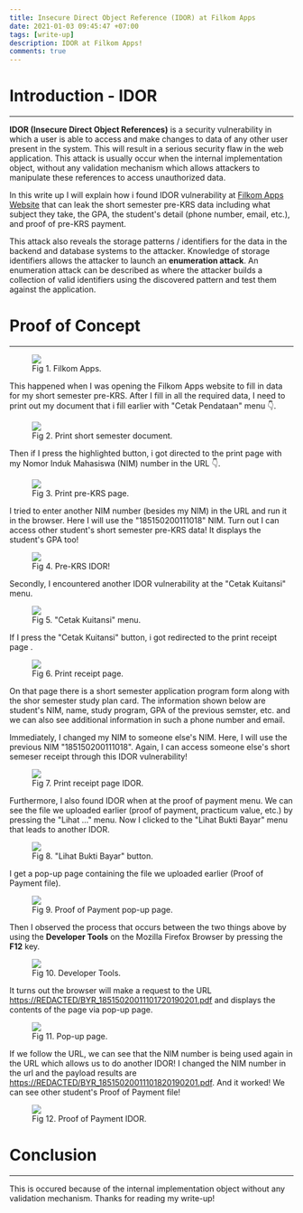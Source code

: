 ```yaml
---
title: Insecure Direct Object Reference (IDOR) at Filkom Apps
date: 2021-01-03 09:45:47 +07:00
tags: [write-up]
description: IDOR at Filkom Apps!
comments: true
---
```


# Introduction - IDOR
---
**IDOR (Insecure Direct Object References)** is a security vulnerability in which a user is able to access and make changes to data of any other user present in the system. This will result in a serious security flaw in the web application. This attack is usually occur when the internal implementation object, without any validation mechanism which allows attackers to manipulate these references to access unauthorized data.

In this write up I will explain how i found IDOR vulnerability at <a href="https://filkom.ub.ac.id/apps" target="_blank" rel="noopener">Filkom Apps Website</a> that can leak the short semester pre-KRS data including what subject they take, the GPA, the student's detail (phone number, email, etc.), and proof of  pre-KRS payment.

This attack also reveals the storage patterns / identifiers for the data in the backend and database systems to the attacker. Knowledge of storage identifiers allows the attacker to launch an **enumeration attack**. An enumeration attack can be described as where the attacker builds a collection of valid identifiers using the discovered pattern and test them against the application.

# Proof of Concept
---
<figure>
<a href="Picture1.png"><img src="Picture1.png" /></a>
<figcaption>Fig 1. Filkom Apps.</figcaption>
</figure>

This happened when I was opening the Filkom Apps website to fill in data for my short semester pre-KRS. After I fill in all the required data, I need to print out my document that i fill earlier with "Cetak Pendataan" menu 👇.

<figure>
<a href="Picture1dot2.png"><img src="Picture1dot2.png" /></a>
<figcaption>Fig 2. Print short semester document.</figcaption>
</figure>

Then if I press the highlighted button, i got directed to the print page with my Nomor Induk Mahasiswa (NIM) number in the URL 👇.

<figure>
<a href="Picture2.png"><img src="Picture2.png" /></a>
<figcaption>Fig 3. Print pre-KRS page.</figcaption>
</figure>

I tried to enter another NIM number (besides my NIM) in the URL and run it in the browser. Here I will use the "185150200111018" NIM. Turn out I can access other student's short semester pre-KRS data! It displays the student's GPA too!

<figure>
<a href="Picture3.png"><img src="Picture3.png" /></a>
<figcaption>Fig 4. Pre-KRS IDOR!</figcaption>
</figure>

Secondly, I encountered another IDOR vulnerability at the "Cetak Kuitansi" menu. 

<figure>
<a href="Picture4.png"><img src="Picture4.png" /></a>
<figcaption>Fig 5. "Cetak Kuitansi" menu.</figcaption>
</figure>

If I press the "Cetak Kuitansi" button, i got redirected to the print receipt page .

<figure>
<a href="Picture5.png"><img src="Picture5.png" /></a>
<figcaption>Fig 6. Print receipt page.</figcaption>
</figure>

On that page there is a short semester application program form along with the shor semester study plan card. The information shown below are student's NIM, name, study program, GPA of the previous semster, etc. and we can also see additional information in such a phone number and email.

Immediately, I changed my NIM to someone else's NIM. Here, I will use the previous NIM "185150200111018". Again, I can access someone else's short semeser receipt through this IDOR vulnerability!

<figure>
<a href="Picture6.png"><img src="Picture6.png" /></a>
<figcaption>Fig 7. Print receipt page IDOR.</figcaption>
</figure>

Furthermore, I also found IDOR when at the proof of payment menu. We can see the file we uploaded earlier (proof of payment, practicum value, etc.) by pressing the "Lihat ..." menu. Now I clicked to the "Lihat Bukti Bayar" menu that leads to another IDOR.

<figure>
<a href="Picture7.png"><img src="Picture7.png" /></a>
<figcaption>Fig 8. "Lihat Bukti Bayar" button.</figcaption>
</figure>

I get a pop-up page containing the file we uploaded earlier (Proof of Payment file).

<figure>
<a href="Picture8.png"><img src="Picture8.png" /></a>
<figcaption>Fig 9. Proof of Payment pop-up page.</figcaption>
</figure>

Then I observed the process that occurs between the two things above by using the **Developer Tools** on the Mozilla Firefox Browser by pressing the **F12** key.

<figure>
<a href="Picture9.png"><img src="Picture9.png" /></a>
<figcaption>Fig 10. Developer Tools.</figcaption>
</figure>

It turns out the browser will make a request to the URL <a href="https://filkom.ub.ac.id/apps" target="_blank" rel="noopener">https://REDACTED/BYR_18515020011101720190201.pdf</a> and displays the contents of the page via pop-up page.

<figure>
<a href="Picture10.png"><img src="Picture10.png" /></a>
<figcaption>Fig 11. Pop-up page.</figcaption>
</figure>

If we follow the URL, we can see that the NIM number is being used again in the URL which allows us to do another IDOR! I changed the NIM number in the url and the payload results are <a href="https://filkom.ub.ac.id/apps" target="_blank" rel="noopener">https://REDACTED/BYR_18515020011101820190201.pdf</a>. And it worked! We can see other student's Proof of Payment file!

<figure>
<a href="Picture11.png"><img src="Picture11.png" /></a>
<figcaption>Fig 12. Proof of Payment IDOR.</figcaption>
</figure>

# Conclusion
---
This is occured because of the internal implementation object without any validation mechanism. Thanks for reading my write-up!

